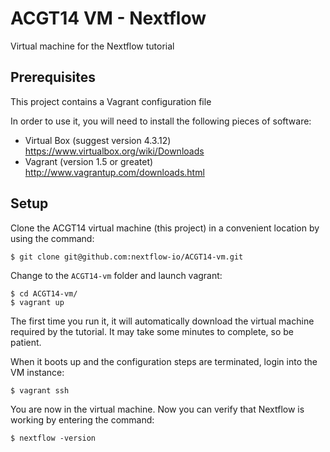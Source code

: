 ACGT14 VM - Nextflow 
======================

Virtual machine for the Nextflow tutorial

Prerequisites 
---------------

This project contains a Vagrant configuration file 

In order to use it, you will need to install the following pieces of software: 

* Virtual Box (suggest version 4.3.12) https://www.virtualbox.org/wiki/Downloads
* Vagrant (version 1.5 or greatet) http://www.vagrantup.com/downloads.html


Setup 
--------

Clone the ACGT14 virtual machine (this project) in a convenient location by using the command:

    $ git clone git@github.com:nextflow-io/ACGT14-vm.git

Change to the `ACGT14-vm` folder and launch vagrant:
    
    $ cd ACGT14-vm/
    $ vagrant up  
    

The first time you run it, it will automatically download the virtual machine required by the tutorial. 
It may take some minutes to complete, so be patient. 

When it boots up and the configuration steps are terminated, login into the VM instance:

    $ vagrant ssh 
    
You are now in the virtual machine. Now you can verify that Nextflow is working by entering the command: 

    $ nextflow -version 


